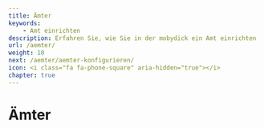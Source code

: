```yaml
---
title: Ämter
keywords:
    - Amt einrichten
description: Erfahren Sie, wie Sie in der mobydick ein Amt einrichten
url: /aemter/
weight: 10
next: /aemter/aemter-konfigurieren/
icon: <i class="fa fa-phone-square" aria-hidden="true"></i>
chapter: true
---
```



# Ämter
